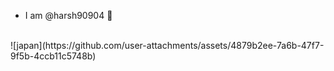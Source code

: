 - I am @harsh90904 👋
<br>
![japan](https://github.com/user-attachments/assets/4879b2ee-7a6b-47f7-9f5b-4ccb11c5748b)
